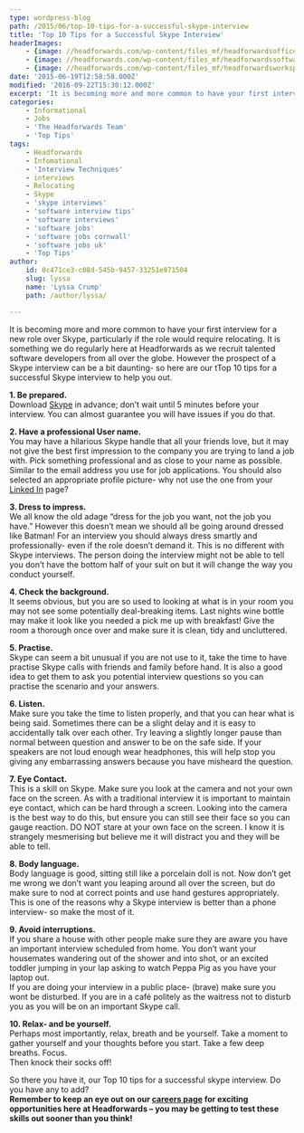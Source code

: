 ```yaml
---
type: wordpress-blog
path: /2015/06/top-10-tips-for-a-successful-skype-interview
title: 'Top 10 Tips for a Successful Skype Interview'
headerImages:
    - {image: //headforwards.com/wp-content/files_mf/headforwardsofficeworkstation38.jpg, text: 'Skype Interview Tips '}
    - {image: //headforwards.com/wp-content/files_mf/headforwardssoftwaredevelopment.jpg, text: ""}
    - {image: //headforwards.com/wp-content/files_mf/headforwardsworkspace.jpeg, text: ""}
date: '2015-06-19T12:58:58.000Z'
modified: '2016-09-22T15:30:12.000Z'
excerpt: 'It is becoming more and more common to have your first interview for a new role over Skype, particularly if the role would require relocating. It is something we do regularly here at Headforwards as we recruit talented software developers from all over the globe. However the prospect of a Skype interview can be a bit daunting- …'
categories:
    - Informational
    - Jobs
    - 'The Headforwards Team'
    - 'Top Tips'
tags:
    - Headforwards
    - Infomational
    - 'Interview Techniques'
    - interviews
    - Relocating
    - Skype
    - 'skype interviews'
    - 'software interview tips'
    - 'software interviews'
    - 'software jobs'
    - 'software jobs cornwall'
    - 'software jobs uk'
    - 'Top Tips'
author:
    id: 0c471ce3-c08d-545b-9457-33251e971504
    slug: lyssa
    name: 'Lyssa Crump'
    path: /author/lyssa/

---
```

It is becoming more and more common to have your first interview for a new role over Skype, particularly if the role would require relocating. It is something we do regularly here at Headforwards as we recruit talented software developers from all over the globe. However the prospect of a Skype interview can be a bit daunting- so here are our tTop 10 tips for a successful Skype interview to help you out.

**1\. Be prepared.**  
Download [Skype](http://www.skype.com/en/) in advance; don’t wait until 5 minutes before your interview. You can almost guarantee you will have issues if you do that.

**2\. Have a professional User name.**  
You may have a hilarious Skype handle that all your friends love, but it may not give the best first impression to the company you are trying to land a job with. Pick something professional and as close to your name as possible. Similar to the email address you use for job applications. You should also selected an appropriate profile picture- why not use the one from your [Linked In](https://www.linkedin.com) page?

**3\. Dress to impress.**  
We all know the old adage “dress for the job you want, not the job you have.” However this doesn’t mean we should all be going around dressed like Batman! For an interview you should always dress smartly and professionally- even if the role doesn’t demand it. This is no different with Skype interviews. The person doing the interview might not be able to tell you don’t have the bottom half of your suit on but it will change the way you conduct yourself.

**4\. Check the background.**  
It seems obvious, but you are so used to looking at what is in your room you may not see some potentially deal-breaking items. Last nights wine bottle may make it look like you needed a pick me up with breakfast! Give the room a thorough once over and make sure it is clean, tidy and uncluttered.

**5\. Practise.**  
Skype can seem a bit unusual if you are not use to it, take the time to have practise Skype calls with friends and family before hand. It is also a good idea to get them to ask you potential interview questions so you can practise the scenario and your answers.

**6\. Listen.**  
Make sure you take the time to listen properly, and that you can hear what is being said. Sometimes there can be a slight delay and it is easy to accidentally talk over each other. Try leaving a slightly longer pause than normal between question and answer to be on the safe side. If your speakers are not loud enough wear headphones, this will help stop you giving any embarrassing answers because you have misheard the question.

**7\. Eye Contact.**  
This is a skill on Skype. Make sure you look at the camera and not your own face on the screen. As with a traditional interview it is important to maintain eye contact, which can be hard through a screen. Looking into the camera is the best way to do this, but ensure you can still see their face so you can gauge reaction. DO NOT stare at your own face on the screen. I know it is strangely mesmerising but believe me it will distract you and they will be able to tell.

**8\. Body language.**  
Body language is good, sitting still like a porcelain doll is not. Now don’t get me wrong we don’t want you leaping around all over the screen, but do make sure to nod at correct points and use hand gestures appropriately. This is one of the reasons why a Skype interview is better than a phone interview- so make the most of it.

**9\. Avoid interruptions.**  
If you share a house with other people make sure they are aware you have an important interview scheduled from home. You don’t want your housemates wandering out of the shower and into shot, or an excited toddler jumping in your lap asking to watch Peppa Pig as you have your laptop out.  
If you are doing your interview in a public place- (brave) make sure you wont be disturbed. If you are in a café politely as the waitress not to disturb you as you will be on an important Skype call.

**10\. Relax- and be yourself.**  
Perhaps most importantly, relax, breath and be yourself. Take a moment to gather yourself and your thoughts before you start. Take a few deep breaths. Focus.  
Then knock their socks off!

So there you have it, our Top 10 tips for a successful skype interview. Do you have any to add?  
**Remember to keep an eye out on our [careers page](http://www.headforwards.com/careers/) for exciting opportunities here at Headforwards – you may be getting to test these skills out sooner than you think!**
